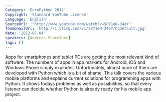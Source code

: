 ```yaml
---
Category: 'EuroPython 2012'
Copyright: 'Standard YouTube License'
Language: 'English'
SourceUrl: '"http://www.youtube.com/watch?v=S8Y1eN-34eY"'
ThumbnailUrl: 'http://i.ytimg.com/vi/S8Y1eN-34eY/hqdefault.jpg'
date: '2012-07-04'
speakers: [Andreas Schreiber]
tags: []
---
```

Apps for smartphones and tablet PCs are getting the most relevant kind of
software. The numbers of apps in app markets for Android, iOS and Windows
Phone simply explodes. Unfortunately, almost none of them are developed with
Python which is a bit of shame. This talk covers the various mobile platforms
and explains current solutions for programming apps with Python. It shows
todays problems as well as possibilities, so that every listener can decide
whether Python is already ready for his mobile app project.

